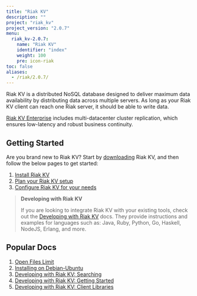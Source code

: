 ```yaml
---
title: "Riak KV"
description: ""
project: "riak_kv"
project_version: "2.0.7"
menu:
  riak_kv-2.0.7:
    name: "Riak KV"
    identifier: "index"
    weight: 100
    pre: icon-riak
toc: false
aliases:
  - /riak/2.0.7/
---
```


[aboutenterprise]: http://basho.com/contact/
[config index]: /riak/kv/2.0.7/configuring
[dev index]: /riak/kv/2.0.7/developing
[downloads]: /riak/kv/2.0.7/downloads/
[install index]: /riak/kv/2.0.7/setup/installing/
[plan index]: /riak/kv/2.0.7/setup/planning
[perf open files]: /riak/kv/2.0.7/using/performance/open-files-limit
[install debian & ubuntu]: /riak/kv/2.0.7/setup/installing/debian-ubuntu
[usage search]: /riak/kv/2.0.7/developing/usage/search
[getting started]: /riak/kv/2.0.7/developing/getting-started
[dev client libraries]: /riak/kv/2.0.7/developing/client-libraries



Riak KV is a distributed NoSQL database designed to deliver maximum data availability by distributing data across multiple servers. As long as your Riak KV client can reach one Riak server, it should be able to write data.

[Riak KV Enterprise][aboutenterprise] includes multi-datacenter cluster replication, which ensures low-latency and robust business continuity.

## Getting Started

Are you brand new to Riak KV? Start by [downloading][downloads] Riak KV, and then follow the below pages to get started:

1. [Install Riak KV][install index]
2. [Plan your Riak KV setup][plan index]
3. [Configure Riak KV for your needs][config index]

>**Developing with Riak KV**
>
>If you are looking to integrate Riak KV with your existing tools, check out the [Developing with Riak KV][dev index] docs. They provide instructions and examples for languages such as: Java, Ruby, Python, Go, Haskell, NodeJS, Erlang, and more.

## Popular Docs

1. [Open Files Limit][perf open files]
2. [Installing on Debian-Ubuntu][install debian & ubuntu]
3. [Developing with Riak KV: Searching][usage search]
4. [Developing with Riak KV: Getting Started][getting started]
5. [Developing with Riak KV: Client Libraries][dev client libraries]
